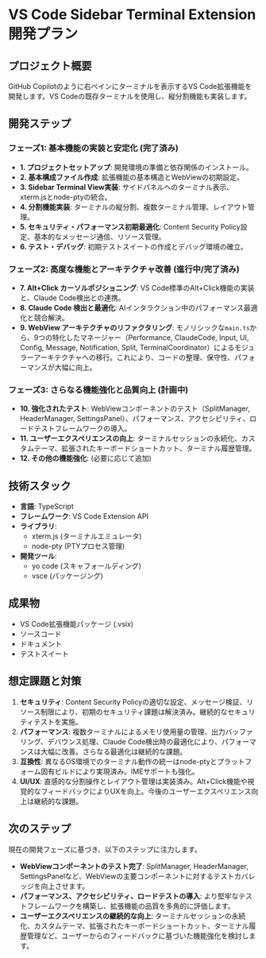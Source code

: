 # VS Code Sidebar Terminal Extension 開発プラン

## プロジェクト概要
GitHub Copilotのように右ペインにターミナルを表示するVS Code拡張機能を開発します。VS Codeの既存ターミナルを使用し、縦分割機能も実装します。

## 開発ステップ

### フェーズ1: 基本機能の実装と安定化 (完了済み)

- **1. プロジェクトセットアップ**: 開発環境の準備と依存関係のインストール。
- **2. 基本構成ファイル作成**: 拡張機能の基本構造とWebViewの初期設定。
- **3. Sidebar Terminal View実装**: サイドパネルへのターミナル表示、xterm.jsとnode-ptyの統合。
- **4. 分割機能実装**: ターミナルの縦分割、複数ターミナル管理、レイアウト管理。
- **5. セキュリティ・パフォーマンス初期最適化**: Content Security Policy設定、基本的なメッセージ通信、リソース管理。
- **6. テスト・デバッグ**: 初期テストスイートの作成とデバッグ環境の確立。

### フェーズ2: 高度な機能とアーキテクチャ改善 (進行中/完了済み)

- **7. Alt+Click カーソルポジショニング**: VS Code標準のAlt+Click機能の実装と、Claude Code検出との連携。
- **8. Claude Code 検出と最適化**: AIインタラクション中のパフォーマンス最適化と競合解決。
- **9. WebView アーキテクチャのリファクタリング**: モノリシックな`main.ts`から、9つの特化したマネージャー（Performance, ClaudeCode, Input, UI, Config, Message, Notification, Split, TerminalCoordinator）によるモジュラーアーキテクチャへの移行。これにより、コードの整理、保守性、パフォーマンスが大幅に向上。

### フェーズ3: さらなる機能強化と品質向上 (計画中)

- **10. 強化されたテスト**: WebViewコンポーネントのテスト（SplitManager, HeaderManager, SettingsPanel）、パフォーマンス、アクセシビリティ、ロードテストフレームワークの導入。
- **11. ユーザーエクスペリエンスの向上**: ターミナルセッションの永続化、カスタムテーマ、拡張されたキーボードショートカット、ターミナル履歴管理。
- **12. その他の機能強化**: (必要に応じて追加)

## 技術スタック
- **言語**: TypeScript
- **フレームワーク**: VS Code Extension API
- **ライブラリ**: 
  - xterm.js (ターミナルエミュレータ)
  - node-pty (PTYプロセス管理)
- **開発ツール**: 
  - yo code (スキャフォールディング)
  - vsce (パッケージング)

## 成果物
- VS Code拡張機能パッケージ (.vsix)
- ソースコード
- ドキュメント
- テストスイート

## 想定課題と対策

1.  **セキュリティ**: Content Security Policyの適切な設定、メッセージ検証、リソース制限により、初期のセキュリティ課題は解決済み。継続的なセキュリティテストを実施。
2.  **パフォーマンス**: 複数ターミナルによるメモリ使用量の管理、出力バッファリング、デバウンス処理、Claude Code検出時の最適化により、パフォーマンスは大幅に改善。さらなる最適化は継続的な課題。
3.  **互換性**: 異なるOS環境でのターミナル動作の統一はnode-ptyとプラットフォーム固有ビルドにより実現済み。IMEサポートも強化。
4.  **UI/UX**: 直感的な分割操作とレイアウト管理は実装済み。Alt+Click機能や視覚的なフィードバックによりUXを向上。今後のユーザーエクスペリエンス向上は継続的な課題。

## 次のステップ

現在の開発フェーズに基づき、以下のステップに注力します。

-   **WebViewコンポーネントのテスト完了**: SplitManager, HeaderManager, SettingsPanelなど、WebViewの主要コンポーネントに対するテストカバレッジを向上させます。
-   **パフォーマンス、アクセシビリティ、ロードテストの導入**: より堅牢なテストフレームワークを構築し、拡張機能の品質を多角的に評価します。
-   **ユーザーエクスペリエンスの継続的な向上**: ターミナルセッションの永続化、カスタムテーマ、拡張されたキーボードショートカット、ターミナル履歴管理など、ユーザーからのフィードバックに基づいた機能強化を検討します。